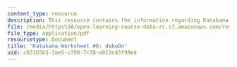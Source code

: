 ```yaml
---
content_type: resource
description: This resource contains the information regarding Katakana.
file: /media/https%3A/open-learning-course-data-rc.s3.amazonaws.com/res-21g-01-kana-spring-2010/c03165b53ae5c7907c78e813c45f99e4_MITRES_21G_01S10_k6.pdf
file_type: application/pdf
resourcetype: Document
title: 'Katakana Worksheet #6: dakuOn'
uid: c03165b5-3ae5-c790-7c78-e813c45f99e4
---
```

